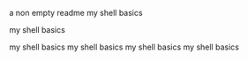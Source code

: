 a non empty readme
my shell basics


my shell basics


my shell basics
my shell basics
my shell basics
my shell basics
